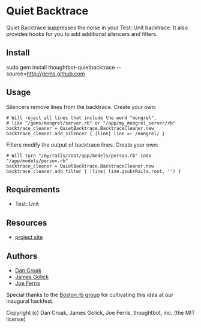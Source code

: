 Quiet Backtrace
===============

Quiet Backtrace suppresses the noise in your Test::Unit backtrace.
It also provides hooks for you to add additional silencers and filters.

Install
-------

sudo gem install thoughtbot-quietbacktrace --source=http://gems.github.com

Usage
-----

Silencers remove lines from the backtrace. Create your own:

    # Will reject all lines that include the word "mongrel", 
    # like "/gems/mongrel/server.rb" or "/app/my_mongrel_server/rb"
    backtrace_cleaner = QuietBacktrace.BacktraceCleaner.new
    backtrace_cleaner.add_silencer { |line| line =~ /mongrel/ }

Filters modify the output of backtrace lines. Create your own:

    # Will turn "/my/rails/root/app/models/person.rb" into "/app/models/person.rb"
    backtrace_cleaner = QuietBacktrace.BacktraceCleaner.new
    backtrace_cleaner.add_filter { |line| line.gsub(Rails.root, '') }

Requirements
------------

* Test::Unit 

Resources
---------

* [project site](http://github.com/thoughtbot/quietbacktrace)

Authors
-------

* [Dan Croak](http://dancroak.com) 
* [James Golick](http://jamesgolick.com/) 
* [Joe Ferris](jferris@thoughtbot.com)

Special thanks to the [Boston.rb group](http://bostonrb.org)
for cultivating this idea at our inaugural hackfest. 

Copyright (c) Dan Croak, James Golick, Joe Ferris, thoughtbot, inc.
(the MIT license)

